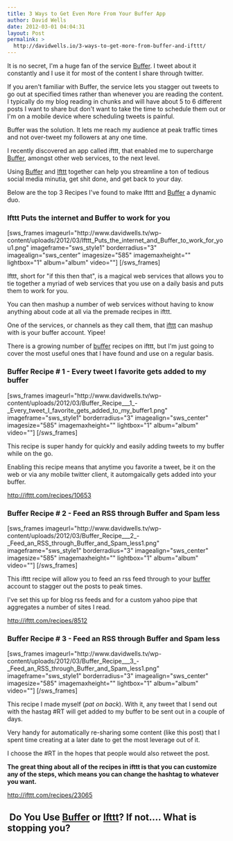 ```yaml
---
title: 3 Ways to Get Even More From Your Buffer App
author: David Wells
date: 2012-03-01 04:04:31
layout: Post
permalink: >
  http://davidwells.io/3-ways-to-get-more-from-buffer-and-ifttt/
---
```

It is no secret, I'm a huge fan of the service <a href="http://bit.ly/zg74p6">Buffer</a>. I tweet about it constantly and I use it for most of the content I share through twitter.
<div class="LessonContent">
<div class="LessonSummary">

If you aren't familiar with Buffer, the service lets you stagger out tweets to go out at specified times rather than whenever you are reading the content. I typically do my blog reading in chunks and will have about 5 to 6 different posts I want to share but don't want to take the time to schedule them out or I'm on a mobile device where scheduling tweets is painful.

Buffer was the solution. It lets me reach my audience at peak traffic times and not over-tweet my followers at any one time.

I recently discovered an app called ifttt, that enabled me to supercharge <a href="http://bit.ly/zg74p6">Buffer</a>, amongst other web services, to the next level.

Using <a href="http://bit.ly/zg74p6">Buffer</a> and <a href="http://ifttt.com/">Ifttt</a> together can help you streamline a ton of tedious social media minutia, get shit done, and get back to your day.

Below are the top 3 Recipes I've found to make Ifttt and <a href="http://bit.ly/zg74p6">Buffer</a> a dynamic duo.

</div>
<div class="LessonStep top">
<h3 class="StepTitle">Ifttt Puts the internet and Buffer to work for you</h3>
<div class="StepImage">[sws_frames imageurl="http://www.davidwells.tv/wp-content/uploads/2012/03/Ifttt_Puts_the_internet_and_Buffer_to_work_for_you1.png" imageframe="sws_style1" borderradius="3" imagealign="sws_center" imagesize="585" imagemaxheight="" lightbox="1" album="album" video=""] [/sws_frames]</div>
<div class="StepInstructions">

Ifttt, short for "if this then that", is a magical web services that allows you to tie together a myriad of web services that you use on a daily basis and puts them to work for you.

You can then mashup a number of web services without having to know anything about code at all via the premade recipes in ifttt.

One of the services, or channels as they call them, that <a href="http://ifttt.com/">ifttt</a> can mashup with is your buffer account. Yipee!

There is a growing number of <a href="http://bit.ly/zg74p6">buffer</a> recipes on ifttt, but I'm just going to cover the most useful ones that I have found and use on a regular basis.

</div>
</div>
<div class="LessonStep top">
<h3 class="StepTitle">Buffer Recipe # 1 - Every tweet I favorite gets added to my buffer</h3>
<div class="StepImage">[sws_frames imageurl="http://www.davidwells.tv/wp-content/uploads/2012/03/Buffer_Recipe___1_-_Every_tweet_I_favorite_gets_added_to_my_buffer1.png" imageframe="sws_style1" borderradius="3" imagealign="sws_center" imagesize="585" imagemaxheight="" lightbox="1" album="album" video=""] [/sws_frames]</div>
<div class="StepInstructions">

This recipe is super handy for quickly and easily adding tweets to my buffer while on the go.

Enabling this recipe means that anytime you favorite a tweet, be it on the web or via any mobile twitter client, it automgaically gets added into your buffer.

<a href="http://ifttt.com/recipes/10653">http://ifttt.com/recipes/10653</a>

</div>
</div>
<div class="LessonStep top">
<h3 class="StepTitle">Buffer Recipe # 2 - Feed an RSS through Buffer and Spam less</h3>
<div class="StepImage">[sws_frames imageurl="http://www.davidwells.tv/wp-content/uploads/2012/03/Buffer_Recipe___2_-_Feed_an_RSS_through_Buffer_and_Spam_less1.png" imageframe="sws_style1" borderradius="3" imagealign="sws_center" imagesize="585" imagemaxheight="" lightbox="1" album="album" video=""] [/sws_frames]</div>
<div class="StepInstructions">

This ifttt recipe will allow you to feed an rss feed through to your <a href="http://bit.ly/zg74p6">buffer</a> account to stagger out the posts to peak times.

I've set this up for blog rss feeds and for a custom yahoo pipe that aggregates a number of sites I read.

<a href="http://ifttt.com/recipes/8512">http://ifttt.com/recipes/8512</a>

</div>
</div>
<div class="LessonStep top">
<h3 class="StepTitle">Buffer Recipe # 3 - Feed an RSS through Buffer and Spam less</h3>
<div class="StepImage">[sws_frames imageurl="http://www.davidwells.tv/wp-content/uploads/2012/03/Buffer_Recipe___3_-_Feed_an_RSS_through_Buffer_and_Spam_less1.png" imageframe="sws_style1" borderradius="3" imagealign="sws_center" imagesize="585" imagemaxheight="" lightbox="1" album="album" video=""] [/sws_frames]</div>
<div class="StepInstructions">

This recipe I made myself (*pat on back*). With it, any tweet that I send out with the hastag #RT will get added to my buffer to be sent out in a couple of days.

Very handy for automatically re-sharing some content (like this post) that I spent time creating at a later date to get the most leverage out of it.

I choose the #RT in the hopes that people would also retweet the post.

<strong>The great thing about all of the recipes in ifttt is that you can customize any of the steps, which means you can change the hashtag to whatever you want.</strong>

<a href="http://ifttt.com/recipes/23065">http://ifttt.com/recipes/23065</a>

</div>
</div>
</div>
<h2> Do You Use <a href="http://bufferapp.com/r/8314f">Buffer</a> or <a href="https://ifttt.com/">Ifttt</a>? If not.... What is stopping you?</h2>
